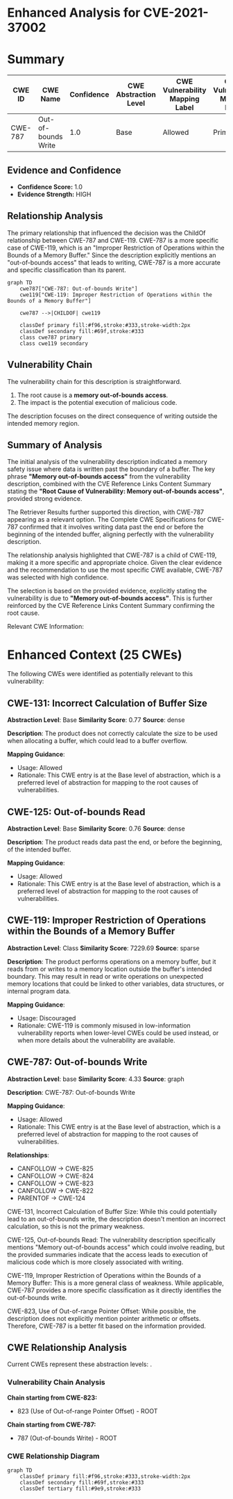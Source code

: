 # Enhanced Analysis for CVE-2021-37002

# Summary
| CWE ID | CWE Name | Confidence | CWE Abstraction Level | CWE Vulnerability Mapping Label | CWE-Vulnerability Mapping Notes |
|---|---|---|---|---|---|
| CWE-787 | Out-of-bounds Write | 1.0 | Base | Allowed | Primary CWE |

## Evidence and Confidence

*   **Confidence Score:** 1.0
*   **Evidence Strength:** HIGH

## Relationship Analysis
The primary relationship that influenced the decision was the ChildOf relationship between CWE-787 and CWE-119. CWE-787 is a more specific case of CWE-119, which is an "Improper Restriction of Operations within the Bounds of a Memory Buffer." Since the description explicitly mentions an "out-of-bounds access" that leads to writing, CWE-787 is a more accurate and specific classification than its parent.

```mermaid
graph TD
    cwe787["CWE-787: Out-of-bounds Write"]
    cwe119["CWE-119: Improper Restriction of Operations within the Bounds of a Memory Buffer"]
    
    cwe787 -->|CHILDOF| cwe119
    
    classDef primary fill:#f96,stroke:#333,stroke-width:2px
    classDef secondary fill:#69f,stroke:#333
    class cwe787 primary
    class cwe119 secondary
```

## Vulnerability Chain
The vulnerability chain for this description is straightforward.

1.  The root cause is a **memory out-of-bounds access**.
2.  The impact is the potential execution of malicious code.

The description focuses on the direct consequence of writing outside the intended memory region.

## Summary of Analysis
The initial analysis of the vulnerability description indicated a memory safety issue where data is written past the boundary of a buffer. The key phrase **"Memory out-of-bounds access"** from the vulnerability description, combined with the CVE Reference Links Content Summary stating the **"Root Cause of Vulnerability: Memory out-of-bounds access"**, provided strong evidence.

The Retriever Results further supported this direction, with CWE-787 appearing as a relevant option. The Complete CWE Specifications for CWE-787 confirmed that it involves writing data past the end or before the beginning of the intended buffer, aligning perfectly with the vulnerability description.

The relationship analysis highlighted that CWE-787 is a child of CWE-119, making it a more specific and appropriate choice. Given the clear evidence and the recommendation to use the most specific CWE available, CWE-787 was selected with high confidence.

The selection is based on the provided evidence, explicitly stating the vulnerability is due to **"Memory out-of-bounds access"**. This is further reinforced by the CVE Reference Links Content Summary confirming the root cause.

Relevant CWE Information:

# Enhanced Context (25 CWEs)
The following CWEs were identified as potentially relevant to this vulnerability:

## CWE-131: Incorrect Calculation of Buffer Size
**Abstraction Level**: Base
**Similarity Score**: 0.77
**Source**: dense

**Description**:
The product does not correctly calculate the size to be used when allocating a buffer, which could lead to a buffer overflow.

**Mapping Guidance**:
- Usage: Allowed
- Rationale: This CWE entry is at the Base level of abstraction, which is a preferred level of abstraction for mapping to the root causes of vulnerabilities.

## CWE-125: Out-of-bounds Read
**Abstraction Level**: Base
**Similarity Score**: 0.76
**Source**: dense

**Description**:
The product reads data past the end, or before the beginning, of the intended buffer.

**Mapping Guidance**:
- Usage: Allowed
- Rationale: This CWE entry is at the Base level of abstraction, which is a preferred level of abstraction for mapping to the root causes of vulnerabilities.

## CWE-119: Improper Restriction of Operations within the Bounds of a Memory Buffer
**Abstraction Level**: Class
**Similarity Score**: 7229.69
**Source**: sparse

**Description**:
The product performs operations on a memory buffer, but it reads from or writes to a memory location outside the buffer's intended boundary. This may result in read or write operations on unexpected memory locations that could be linked to other variables, data structures, or internal program data.

**Mapping Guidance**:
- Usage: Discouraged
- Rationale: CWE-119 is commonly misused in low-information vulnerability reports when lower-level CWEs could be used instead, or when more details about the vulnerability are available.

## CWE-787: Out-of-bounds Write
**Abstraction Level**: base
**Similarity Score**: 4.33
**Source**: graph

**Description**:
CWE-787: Out-of-bounds Write

**Mapping Guidance**:
- Usage: Allowed
- Rationale: This CWE entry is at the Base level of abstraction, which is a preferred level of abstraction for mapping to the root causes of vulnerabilities.

**Relationships**:
- CANFOLLOW -> CWE-825
- CANFOLLOW -> CWE-824
- CANFOLLOW -> CWE-823
- CANFOLLOW -> CWE-822
- PARENTOF -> CWE-124

CWE-131, Incorrect Calculation of Buffer Size: While this could potentially lead to an out-of-bounds write, the description doesn't mention an incorrect calculation, so this is not the primary weakness.

CWE-125, Out-of-bounds Read: The vulnerability description specifically mentions "Memory out-of-bounds access" which could involve reading, but the provided summaries indicate that the access leads to execution of malicious code which is more closely associated with writing.

CWE-119, Improper Restriction of Operations within the Bounds of a Memory Buffer: This is a more general class of weakness. While applicable, CWE-787 provides a more specific classification as it directly identifies the out-of-bounds write.

CWE-823, Use of Out-of-range Pointer Offset: While possible, the description does not explicitly mention pointer arithmetic or offsets. Therefore, CWE-787 is a better fit based on the information provided.


## CWE Relationship Analysis

Current CWEs represent these abstraction levels: .


### Vulnerability Chain Analysis

**Chain starting from CWE-823:**
- 823 (Use of Out-of-range Pointer Offset) - ROOT


**Chain starting from CWE-787:**
- 787 (Out-of-bounds Write) - ROOT



### CWE Relationship Diagram

```mermaid
graph TD
    classDef primary fill:#f96,stroke:#333,stroke-width:2px
    classDef secondary fill:#69f,stroke:#333
    classDef tertiary fill:#9e9,stroke:#333
```